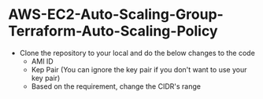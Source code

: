 # AWS-EC2-Auto-Scaling-Group-Terraform-Auto-Scaling-Policy
- Clone the repository to your local and do the below changes to the code
    - AMI ID
    - Kep Pair (You can ignore the key pair if you don't want to use your key pair)
    - Based on the requirement, change the CIDR's range

